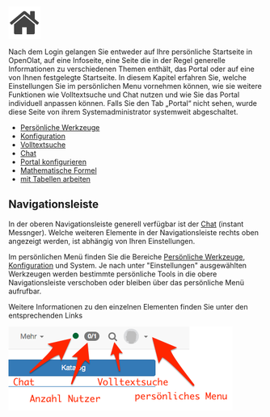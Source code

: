 
![](assets/home.png)

Nach dem Login gelangen Sie entweder auf Ihre persönliche Startseite in
OpenOlat, auf eine Infoseite, eine Seite die in der Regel generelle
Informationen zu verschiedenen Themen enthält, das Portal oder auf eine von
Ihnen festgelegte Startseite. In diesem Kapitel erfahren Sie, welche
Einstellungen Sie im persönlichen Menu vornehmen können, wie sie weitere
Funktionen wie Volltextsuche und Chat nutzen und wie Sie das Portal
individuell anpassen können. Falls Sie den Tab „Portal“ nicht sehen, wurde
diese Seite von ihrem Systemadministrator systemweit abgeschaltet.

  
  * [Persönliche Werkzeuge](Personal_Menu.de.md)
  * [Konfiguration](Configuration.de.md)
  * [Volltextsuche](Full-Text_Search.de.md)
  * [Chat](Chat.de.md)
  * [Portal konfigurieren](Portal_configuration.de.md)
  * [Mathematische Formel](Math_formula.de.md)
  * [mit Tabellen arbeiten](Working_with_tables.de.md)

## Navigationsleiste

In der oberen Navigationsleiste generell verfügbar ist der
[Chat](Chat.de.md) (instant Messnger).  Welche weiteren
Elemente in der Navigationsleiste rechts oben angezeigt werden, ist abhängig
von Ihren Einstellungen.

Im persönlichen Menü finden Sie die Bereiche [Persönliche
Werkzeuge,](Personal_Menu.de.md)
[Konfiguration](Configuration.de.md) und System. Je nach
unter "Einstellungen" ausgewählten Werkzeugen werden bestimmte persönliche
Tools in die obere Navigationsleiste verschoben oder bleiben über das
persönliche Menü aufrufbar.

Weitere Informationen zu den einzelnen Elementen finden Sie unter den
entsprechenden Links

![](assets/DE_Navigationsleiste.png)

